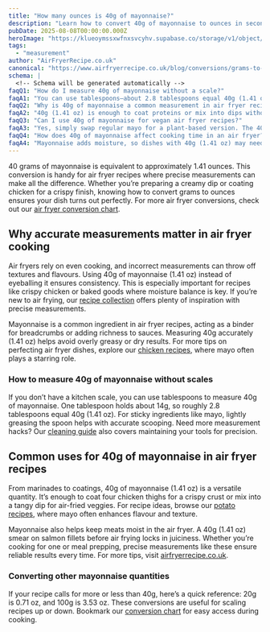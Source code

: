 ```yaml
---
title: "How many ounces is 40g of mayonnaise?"
description: "Learn how to convert 40g of mayonnaise to ounces in seconds. Perfect for air fryer recipes and precise cooking measurements."
pubDate: 2025-08-08T00:00:00.000Z
heroImage: "https://klueoymssxwfnxsvcyhv.supabase.co/storage/v1/object/public/Shmucket/how-many-ounces-is-40g-mayonnaise.webp"
tags:
  - "measurement"
author: "AirFryerRecipe.co.uk"
canonical: "https://www.airfryerrecipe.co.uk/blog/conversions/grams-to-ounces/how-many-ounces-is-40g-mayonnaise"
schema: |
  <!-- Schema will be generated automatically -->
faqQ1: "How do I measure 40g of mayonnaise without a scale?"
faqA1: "You can use tablespoons—about 2.8 tablespoons equal 40g (1.41 oz). Lightly grease the spoon for easier scooping. For sticky ingredients like mayo, levelling off the spoon ensures accuracy."
faqQ2: "Why is 40g of mayonnaise a common measurement in air fryer recipes?"
faqA2: "40g (1.41 oz) is enough to coat proteins or mix into dips without overwhelming flavours. It’s a balanced quantity for moisture and binding, making it ideal for crispy air fryer dishes."
faqQ3: "Can I use 40g of mayonnaise for vegan air fryer recipes?"
faqA3: "Yes, simply swap regular mayo for a plant-based version. The 40g (1.41 oz) measurement remains the same, ensuring your vegan dishes have the right consistency."
faqQ4: "How does 40g of mayonnaise affect cooking time in an air fryer?"
faqA4: "Mayonnaise adds moisture, so dishes with 40g (1.41 oz) may need slightly longer cooking. Always check doneness with a thermometer or visual cues for best results."
---
```

<p>40 grams of mayonnaise is equivalent to approximately 1.41 ounces. This conversion is handy for air fryer recipes where precise measurements can make all the difference. Whether you’re preparing a creamy dip or coating chicken for a crispy finish, knowing how to convert grams to ounces ensures your dish turns out perfectly. For more air fryer conversions, check out our <a href=https://www.airfryerrecipe.co.uk/air-fryer-conversion-chart>air fryer conversion chart</a>.</p>  

<h2>Why accurate measurements matter in air fryer cooking</h2>  
<p>Air fryers rely on even cooking, and incorrect measurements can throw off textures and flavours. Using 40g of mayonnaise (1.41 oz) instead of eyeballing it ensures consistency. This is especially important for recipes like crispy chicken or baked goods where moisture balance is key. If you’re new to air frying, our <a href=https://www.airfryerrecipe.co.uk/recipes>recipe collection</a> offers plenty of inspiration with precise measurements.</p>  

<p>Mayonnaise is a common ingredient in air fryer recipes, acting as a binder for breadcrumbs or adding richness to sauces. Measuring 40g accurately (1.41 oz) helps avoid overly greasy or dry results. For more tips on perfecting air fryer dishes, explore our <a href=https://www.airfryerrecipe.co.uk/recipe-category/chicken>chicken recipes</a>, where mayo often plays a starring role.</p>  

<h3>How to measure 40g of mayonnaise without scales</h3>  
<p>If you don’t have a kitchen scale, you can use tablespoons to measure 40g of mayonnaise. One tablespoon holds about 14g, so roughly 2.8 tablespoons equal 40g (1.41 oz). For sticky ingredients like mayo, lightly greasing the spoon helps with accurate scooping. Need more measurement hacks? Our <a href=https://www.airfryerrecipe.co.uk/air-fryer-cleaner>cleaning guide</a> also covers maintaining your tools for precision.</p>  

<h2>Common uses for 40g of mayonnaise in air fryer recipes</h2>  
<p>From marinades to coatings, 40g of mayonnaise (1.41 oz) is a versatile quantity. It’s enough to coat four chicken thighs for a crispy crust or mix into a tangy dip for air-fried veggies. For recipe ideas, browse our <a href=https://www.airfryerrecipe.co.uk/recipe-category/potatoes>potato recipes</a>, where mayo often enhances flavour and texture.</p>  

<p>Mayonnaise also helps keep meats moist in the air fryer. A 40g (1.41 oz) smear on salmon fillets before air frying locks in juiciness. Whether you’re cooking for one or meal prepping, precise measurements like these ensure reliable results every time. For more tips, visit <a href=https://www.airfryerrecipe.co.uk>airfryerrecipe.co.uk</a>.</p>  

<h3>Converting other mayonnaise quantities</h3>  
<p>If your recipe calls for more or less than 40g, here’s a quick reference: 20g is 0.71 oz, and 100g is 3.53 oz. These conversions are useful for scaling recipes up or down. Bookmark our <a href=https://www.airfryerrecipe.co.uk/air-fryer-conversion-chart>conversion chart</a> for easy access during cooking.</p>
